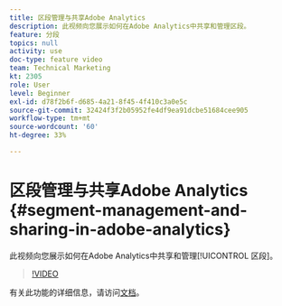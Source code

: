 ```yaml
---
title: 区段管理与共享Adobe Analytics
description: 此视频向您展示如何在Adobe Analytics中共享和管理区段。
feature: 分段
topics: null
activity: use
doc-type: feature video
team: Technical Marketing
kt: 2305
role: User
level: Beginner
exl-id: d78f2b6f-d685-4a21-8f45-4f410c3a0e5c
source-git-commit: 32424f3f2b05952fe4df9ea91dcbe51684cee905
workflow-type: tm+mt
source-wordcount: '60'
ht-degree: 33%

---
```


#  区段管理与共享Adobe Analytics {#segment-management-and-sharing-in-adobe-analytics}

此视频向您展示如何在Adobe Analytics中共享和管理[!UICONTROL 区段]。

>[!VIDEO](https://video.tv.adobe.com/v/25402/?quality=12)

有关此功能的详细信息，请访问[文档](https://marketing.adobe.com/resources/help/zh_CN/analytics/segment/seg_manage.html)。
